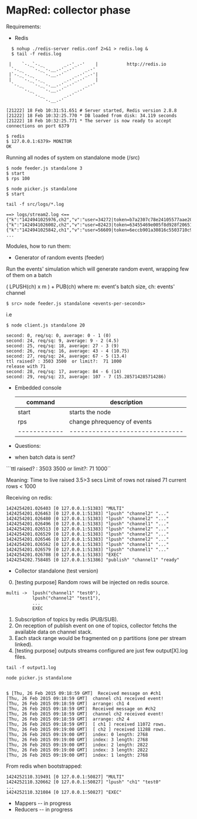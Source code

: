 # MapRed: collector phase

Requirements:

  - Redis

  ```
    $ nohup ./redis-server redis.conf 2>&1 > redis.log &
    $ tail -f redis.log

   |    `-._`-._        _.-'_.-'    |           http://redis.io
    `-._    `-._`-.__.-'_.-'    _.-'
   |`-._`-._    `-.__.-'    _.-'_.-'|
   |    `-._`-._        _.-'_.-'    |
    `-._    `-._`-.__.-'_.-'    _.-'
        `-._    `-.__.-'    _.-'
            `-._        _.-'
                `-.__.-'

  [21222] 18 Feb 10:31:51.651 # Server started, Redis version 2.8.8
  [21222] 18 Feb 10:32:25.770 * DB loaded from disk: 34.119 seconds
  [21222] 18 Feb 10:32:25.771 * The server is now ready to accept connections on port 6379

  $ redis
  $ 127.0.0.1:6379> MONITOR
  OK
  ```

Running all nodes of system on standalone mode (/src)

```
$ node feeder.js standalone 3
$ start
$ rps 100
```

```
$ node picker.js standalone
$ start
```

```
tail -f src/logs/*.log

==> logs/stream2.log <==
{"k":"1424941025976,ch2","v":"user=34272|token=b7a2307c78e24105577aae20646ced2fadd22e4d9c739fc07c8f99806d2244890185824ed2020b29f803ab250c50a5aac51242b6bf208437109f0534abfe11b9"}
{"k":"1424941026002,ch2","v":"user=82423|token=63455469e005f8d928f206518c6ca811dc9d166b00d529d9fad0f01d4b3761e47e3cd1d60365a749207101e3a0b16d3d24074454faf9da627ecfceb47cbbca2d"}
{"k":"1424941025842,ch1","v":"user=56609|token=6eccb901a30816c5503710c93ed419936fb4e4f460f80325e61a34574501af231f63432d20be16e24259096b644c5d316437e1dd8b35eb385253e4ffc84527d3"}
...
```



Modules, how to run them:


  - Generator of random events (feeder)

  Run the events' simulation which will generate random event, wrapping few of them on a batch

  ( LPUSH(ch) x m ) + PUB(ch) where m: event's batch size, ch: events' channel

  ```
  $ src> node feeder.js standalone <events-per-seconds>
  ```

  i.e

  ```
  $ node client.js standalone 20

  second: 0, req/sq: 0, average: 0 - 1 (0)
  second: 24, req/sq: 9, average: 9 - 2 (4.5)
  second: 25, req/sq: 18, average: 27 - 3 (9)
  second: 26, req/sq: 16, average: 43 - 4 (10.75)
  second: 27, req/sq: 24, average: 67 - 5 (13.4)
  ttl raised? : 3503 3500  or limit?:  71 1000
  release with 71
  second: 28, req/sq: 17, average: 84 - 6 (14)
  second: 29, req/sq: 23, average: 107 - 7 (15.285714285714286)
  ```
  * Embedded console

    | command     | description                  |
    | ------------|------------------------------|
    | start       | starts the node              |
    | rps <n>     | change phrequency of events  |
    | ------------|------------------------------|

  * Questions:

  - when batch data is sent?

  ```ttl raised? : 3503 3500  or limit?:  71 1000``

  Meaning: Time to live raised 3.5>3 secs
           Limit of rows not raised 71 current rows < 1000


  Receiving on redis:

  ```
  1424254201.026403 [0 127.0.0.1:51383] "MULTI"
  1424254201.026463 [0 127.0.0.1:51383] "lpush" "channel2" "..."
  1424254201.026480 [0 127.0.0.1:51383] "lpush" "channel2" "..."
  1424254201.026496 [0 127.0.0.1:51383] "lpush" "channel1" "..."
  1424254201.026513 [0 127.0.0.1:51383] "lpush" "channel2" "..."
  1424254201.026529 [0 127.0.0.1:51383] "lpush" "channel2" "..."
  1424254201.026546 [0 127.0.0.1:51383] "lpush" "channel2" "..."
  1424254201.026562 [0 127.0.0.1:51383] "lpush" "channel1" "..."
  1424254201.026579 [0 127.0.0.1:51383] "lpush" "channel1" "..."
  1424254201.026708 [0 127.0.0.1:51383] "EXEC"
  1424254202.758485 [0 127.0.0.1:51386] "publish" "channel1" "ready"
  ```

  - Collector standalone (test version)

  0) [testing purpose] Random rows will be injected on redis source.

    multi ->  lpush("channel1" "test0"),
              lpush("channel2" "test1"),
              ...
              EXEC

  1) Subscription of topics by redis (PUB/SUB).
  2) On reception of publish event on one of topics, collector fetchs the available data on channel stack.
  3) Each stack range would be fragmented on p partitions (one per stream linked).
  4) [testing purpose] outputs streams configured are just few output[X].log files.

  ```
  tail -f output1.log
  ```

  ```
  node picker.js standalone


  $ [Thu, 26 Feb 2015 09:18:59 GMT]  Received message on #ch1
  [Thu, 26 Feb 2015 09:18:59 GMT]  channel ch1 received event!
  [Thu, 26 Feb 2015 09:18:59 GMT]  arrange: ch1 4
  [Thu, 26 Feb 2015 09:18:59 GMT]  Received message on #ch2
  [Thu, 26 Feb 2015 09:18:59 GMT]  channel ch2 received event!
  [Thu, 26 Feb 2015 09:18:59 GMT]  arrange: ch2 4
  [Thu, 26 Feb 2015 09:18:59 GMT]  [ ch1 ] received 11072 rows.
  [Thu, 26 Feb 2015 09:19:00 GMT]  [ ch2 ] received 11288 rows.
  [Thu, 26 Feb 2015 09:19:00 GMT]  index: 0 length: 2768
  [Thu, 26 Feb 2015 09:19:00 GMT]  index: 3 length: 2768
  [Thu, 26 Feb 2015 09:19:00 GMT]  index: 2 length: 2822
  [Thu, 26 Feb 2015 09:19:00 GMT]  index: 3 length: 2822
  [Thu, 26 Feb 2015 09:19:00 GMT]  index: 1 length: 2768

  ```

  From redis when bootstrapped:

  ```
  1424252110.319491 [0 127.0.0.1:50827] "MULTI"
  1424252110.320662 [0 127.0.0.1:50827] "lpush" "ch1" "test0"
  ...
  1424252110.321084 [0 127.0.0.1:50827] "EXEC"
  ```


  - Mappers -- in progress
  - Reducers -- in progress


